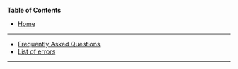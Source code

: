 **Table of Contents**

 * [Home](readme.mkd)

_____________________________________________________________________________
 
 * [Frequently Asked Questions](faq.mkd)
 * [List of errors](error-list.mkd)

_____________________________________________________________________________
